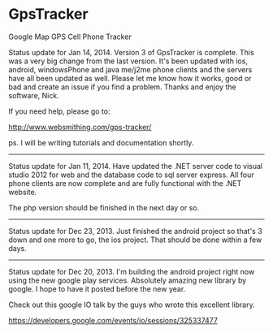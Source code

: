 GpsTracker
==========

Google Map GPS Cell Phone Tracker

Status update for Jan 14, 2014. Version 3 of GpsTracker is complete. This was a very big change from the last version. It's been updated with ios, android, windowsPhone and java me/j2me phone clients and the servers have all been updated as well. Please let me know how it works, good or bad and create an issue if you find a problem. Thanks and enjoy the software, Nick.

If you need help, please go to:

http://www.websmithing.com/gps-tracker/


ps. I will be writing tutorials and documentation shortly.

*******************************************

Status update for Jan 11, 2014. Have updated the .NET server code to visual studio 2012 for web and the database code to sql server express. All four phone clients are now complete and are fully functional with the .NET website.

The php version should be finished in the next day or so.

*******************************************

Status update for Dec 23, 2013. Just finished the android project so that's 3 down and one more to go, the ios project. That should be done within a few days.

*******************************************

Status update for Dec 20, 2013. I'm building the android project right now using the new google play services. Absolutely amazing new library by google. I hope to have it posted before the new year.

Check out this google IO talk by the guys who wrote this excellent library.

https://developers.google.com/events/io/sessions/325337477

